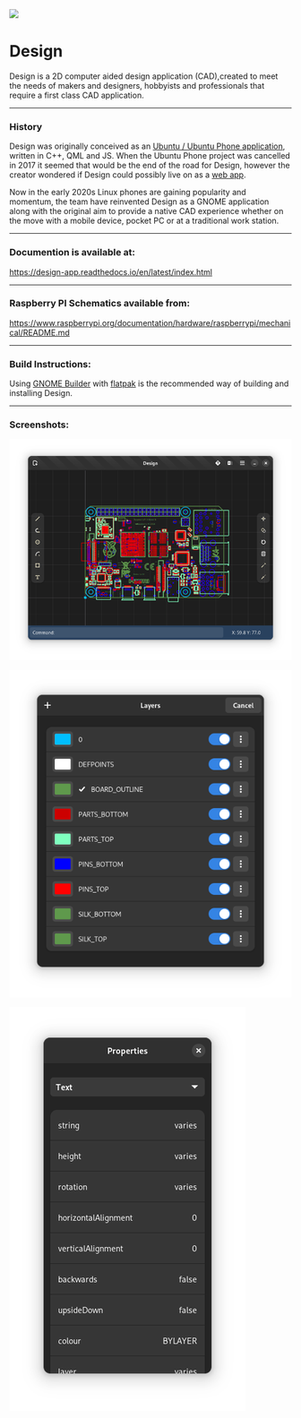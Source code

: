 <img src="https://github.com/dubstar-04/Design/blob/92ae601cff4c4b6eb6cfe837d4dbbe7c6915a556/data/icons/hicolor/scalable/apps/wood.dan.design.svg" width=10%>

# Design
Design is a 2D computer aided design application (CAD),created to meet the needs of makers and designers, 
hobbyists and professionals that require a first class CAD application.
___

### History
Design was originally conceived as an [Ubuntu / Ubuntu Phone application](https://launchpad.net/design-app), written in C++, QML and JS. 
When the Ubuntu Phone project was cancelled in 2017 it seemed that would be the end of the road for Design, however the creator 
wondered if Design could possibly live on as a [web app](https://www.design-app.co.uk/).

Now in the early 2020s Linux phones are gaining popularity and momentum, the team have reinvented Design as a GNOME application
along with the original aim to provide a native CAD experience whether on the move with a mobile device, pocket PC or at a traditional work station.
___

### Documention is available at:
https://design-app.readthedocs.io/en/latest/index.html
___

### Raspberry PI Schematics available from:
https://www.raspberrypi.org/documentation/hardware/raspberrypi/mechanical/README.md
___

### Build Instructions:
Using [GNOME Builder](https://wiki.gnome.org/Apps/Builder) with [flatpak](https://flatpak.org/) is the recommended way of building and installing Design.
___

### Screenshots:

![Screenshot 1](data/screenshots/screenshot1.png "Design Main Window")

![Screenshot 2](data/screenshots/screenshot2.png "Layer manager")

![Screenshot 3](data/screenshots/screenshot3.png "Properties")
